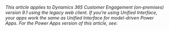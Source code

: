 *This article applies to Dynamics 365 Customer Engagement (on-premises) version 9.1 using the legacy web client. If you’re using Unified Interface, your apps work the same as Unified Interface for model-driven Power Apps. For the Power Apps version of this article, see:*

 

